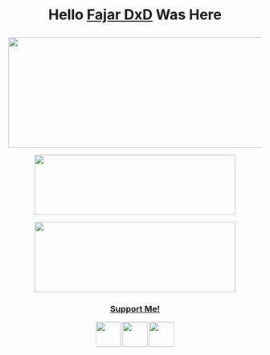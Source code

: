 <h1 align="center">
  <b>Hello <b> <a href="https://www.facebook.com/FajarDxD" target="blank">Fajar DxD</a> Was Here
</p>
<p align="center">

</h1>
<p align="center">
  <img width="600" height="220" src="https://github-readme-stats.vercel.app/api?username=fajarxd&show_icons=true&theme=chartreuse-dark&locale=id">
</p>
<p align="center">
  <img width="400" height="120" src="https://github-readme-stats.vercel.app/api/top-langs/?username=fajarxd&layout=compact&theme=chartreuse-dark">
</p>
<p align="center">
  <a href="https://github.com/fajarxd/wmbf"><img width="400" height="140" src="https://github-readme-stats.vercel.app/api/pin/?username=fajarxd&repo=wmbf&theme=chartreuse-dark"></a></p>
<h3 align="center">
  <a href="https://saweria.co/fajarxd" target="blank">Support Me!</a>
</h3>
<p align="center">
  <a href="https://www.github.com/fajarxd"><img width="50" height="50" src="https://camo.githubusercontent.com/b079fe922f00c4b86f1b724fbc2e8141c468794ce8adbc9b7456e5e1ad09c622/68747470733a2f2f6564656e742e6769746875622e696f2f537570657254696e7949636f6e732f696d616765732f7376672f6769746875622e737667"></a>
  <a href="https://www.facebook.com/FajarDxD"><img width="50" height="50" src="https://camo.githubusercontent.com/8f245234577766478eaf3ee72b0615e99bb9ef3eaa56e1c37f75692811181d5c/68747470733a2f2f6564656e742e6769746875622e696f2f537570657254696e7949636f6e732f696d616765732f7376672f66616365626f6f6b2e737667"></a>
  <a href="https://www.instagram.com/ajayxd__"><img width="50" height="50" src="https://camo.githubusercontent.com/c9dacf0f25a1489fdbc6c0d2b41cda58b77fa210a13a886d6f99e027adfbd358/68747470733a2f2f6564656e742e6769746875622e696f2f537570657254696e7949636f6e732f696d616765732f7376672f696e7374616772616d2e737667"></a>
</p>

<!--
**fajarxd/fajarxd** is a ✨ _special_ ✨ repository because its `README.md` (this file) appears on your GitHub profile.

Here are some ideas to get you started:

- 🔭 I’m currently working on ...
- 🌱 I’m currently learning ...
- 👯 I’m looking to collaborate on ...
- 🤔 I’m looking for help with ...
- 💬 Ask me about ...
- 📫 How to reach me: ...
- 😄 Pronouns: ...
- ⚡ Fun fact: ...
-->
